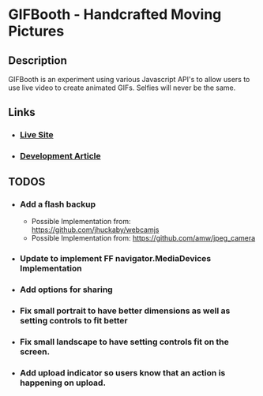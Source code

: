 # GIFBooth - Handcrafted Moving Pictures

## Description
GIFBooth is an experiment using various Javascript API's to allow users to use live video to create animated GIFs. Selfies will never be the same.

## Links
- ### <a href="http://sethmac.com/gifbooth/">Live Site</a>
- ### <a href="http://sethmac.com/gifbooth/article/">Development Article</a>

## TODOS

- ### Add a flash backup
    - Possible Implementation from: https://github.com/jhuckaby/webcamjs
    - Possible Implementation from: https://github.com/amw/jpeg_camera

- ### Update to implement FF navigator.MediaDevices Implementation

- ### Add options for sharing

- ### Fix small portrait to have better dimensions as well as setting controls to fit better

- ### Fix small landscape to have setting controls fit on the screen.

- ### Add upload indicator so users know that an action is happening on upload.
